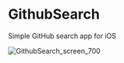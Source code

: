 # GithubSearch
Simple GitHub search app for iOS

![GithubSearch_screen_700](https://user-images.githubusercontent.com/15978091/59025840-0611aa80-8890-11e9-9e29-c09975d1b103.jpg)
